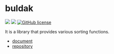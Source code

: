 # buldak

![](https://img.shields.io/badge/language-Rust-red) ![](https://img.shields.io/badge/version-0.6.0-brightgreen) [![GitHub license](https://img.shields.io/badge/license-MIT-blue.svg)](https://github.com/myyrakle/buldak/blob/master/LICENSE)

It is a library that provides various sorting functions.

- [document](https://docs.rs/buldak)
- [repository](https://github.com/myyrakle/buldak)